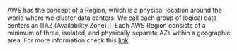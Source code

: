 AWS has the concept of a Region, which is a physical location around the world where we cluster data centers. We call each group of logical data centers an [[AZ (Availability Zone)]]. Each AWS Region consists of a minimum of three, isolated, and physically separate AZs within a geographic area.
For more information check this [link](https://aws.amazon.com/about-aws/global-infrastructure/localzones/?nc=sn&loc=0)
